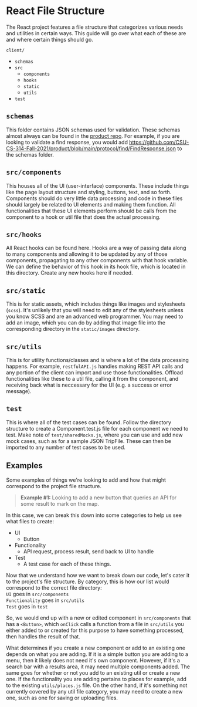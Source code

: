 # React File Structure
The React project features a file structure that categorizes various needs and utilities in certain ways. This guide will go over what each of these are and where certain things should go.

`client/`  
- `schemas`  
- `src`  
    - `components`  
    - `hooks`  
    - `static`  
    - `utils`  
- `test`  
  
## `schemas`
This folder contains JSON schemas used for validation. These schemas almost always can be found in the [product repo](https://github.com/CSU-CS-314-Fall-2021/product). For example, if you are looking to validate a find response, you would add https://github.com/CSU-CS-314-Fall-2021/product/blob/main/protocol/find/FindResponse.json to the schemas folder.

## `src/components`
This houses all of the UI (user-interface) components. These include things like the page layout structure and styling, buttons, text, and so forth. Components should do very little data processing and code in these files should largely be related to UI elements and making them function. All functionalities that these UI elements perform should be calls from the component to a hook or util file that does the actual processing.

## `src/hooks`
All React hooks can be found here. Hooks are a way of passing data along to many components and allowing it to be updated by any of those components, propagating to any other components with that hook variable. We can define the behavior of this hook in its hook file, which is located in this directory. Create any new hooks here if needed.

## `src/static`
This is for static assets, which includes things like images and stylesheets (`scss`). It's unlikely that you will need to edit any of the stylesheets unless you know SCSS and are an advanced web programmer. You may need to add an image, which you can do by adding that image file into the corresponding directory in the `static/images` directory.

## `src/utils`
This is for utility functions/classes and is where a lot of the data processing happens. For example, `restfulAPI.js` handles making REST API calls and any portion of the client can import and use those functionalities. Offload functionalities like these to a util file, calling it from the component, and receiving back what is neccessary for the UI (e.g. a success or error message).

## `test`
This is where all of the test cases can be found. Follow the directory structure to create a Component.test.js file for each component we need to test.
Make note of `test/sharedMocks.js`, where you can use and add new mock cases, such as for a sample JSON TripFile. These can then be imported to any number of test cases to be used.

## Examples

Some examples of things we're looking to add and how that might correspond to the project file structure.

> **Example #1:** Looking to add a new button that queries an API for some result to mark on the map.  

In this case, we can break this down into some categories to help us see what files to create:
- UI
    - Button
- Functionality
    - API request, process result, send back to UI to handle
- Test
    - A test case for each of these things.  

Now that we understand how we want to break down our code, let's cater it to the project's file structure. By category, this is how our list would correspond to the correct file directory:  
`UI` goes in `src/components`  
`Functionality` goes in `src/utils`  
`Test` goes in `test`  

So, we would end up with a new or edited component in `src/components` that has a `<Button>`, which `onClick` calls a function from a file in `src/utils` you either added to or created for this purpose to have something processed, then handles the result of that.

What determines if you create a new component or add to an existing one depends on what you are adding. If it is a simple button you are adding to a menu, then it likely does not need it's own component. However, if it's a search bar with a results area, it may need multiple components added. The same goes for whether or not you add to an existing util or create a new one. If the functionality you are adding pertains to places for example, add to the existing `utils/places.js` file. On the other hand, if it's something not currently covered by any util file category, you may need to create a new one, such as one for saving or uploading files.
